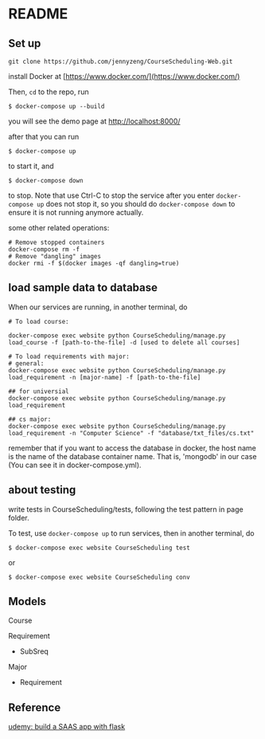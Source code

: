 # README

## Set up

```
git clone https://github.com/jennyzeng/CourseScheduling-Web.git
```

install Docker at [https://www.docker.com/](https://www.docker.com/)

Then, `cd` to the repo, run

```
$ docker-compose up --build
```

you will see the demo page at [http://localhost:8000/](http://localhost:8000/)

after that you can run 

```
$ docker-compose up
```

to start it, and 
```
$ docker-compose down
```
to stop. Note that use Ctrl-C to stop the service after you enter `docker-compose up` does not stop it, so
you should do `docker-compose down` to ensure it is not running anymore actually.

some other related operations:

```
# Remove stopped containers
docker-compose rm -f
# Remove "dangling" images
docker rmi -f $(docker images -qf dangling=true)
```
## load sample data to database
When our services are running, in another terminal, do

```
# To load course: 

docker-compose exec website python CourseScheduling/manage.py load_course -f [path-to-the-file] -d [used to delete all courses]

# To load requirements with major:
# general:
docker-compose exec website python CourseScheduling/manage.py load_requirement -n [major-name] -f [path-to-the-file]

## for universial
docker-compose exec website python CourseScheduling/manage.py load_requirement

## cs major:
docker-compose exec website python CourseScheduling/manage.py load_requirement -n "Computer Science" -f "database/txt_files/cs.txt" 
```
remember that if you want to access the database in docker, the host name is the name of the database container name. 
That is, 'mongodb' in our case (You can see it in docker-compose.yml). 


## about testing

write tests in CourseScheduling/tests, following the test pattern in page folder.

To test, use `docker-compose up` to run services,
then in another terminal, 
do 

```
$ docker-compose exec website CourseScheduling test
```
or 

```
$ docker-compose exec website CourseScheduling conv
```

## Models

Course

Requirement
- SubSreq

Major
- Requirement

## Reference

[udemy: build a SAAS app with flask](https://www.udemy.com/the-build-a-saas-app-with-flask-course)